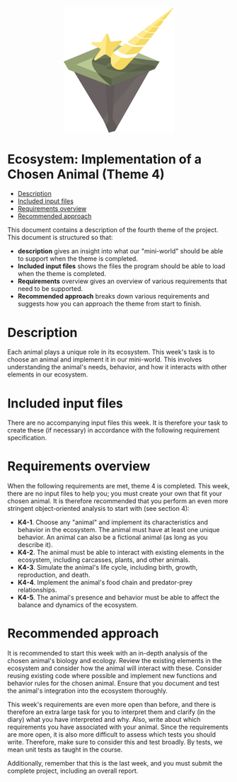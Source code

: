 <p align="center">
    <img width="250px" src="../../../images/theme-4.png"/>
</p>

# Ecosystem: Implementation of a Chosen Animal (Theme 4)

- [Description](#description)
- [Included input files](#included-input-files)
- [Requirements overview](#requirements-overview)
- [Recommended approach](#recommended-approach)

This document contains a description of the fourth theme of the project.
This document is structured so that:
- **description** gives an insight into what our "mini-world" should be able to support when the theme is completed.
- **Included input files** shows the files the program should be able to load when the theme is completed.
- **Requirements** overview gives an overview of various requirements that need to be supported.
- **Recommended approach** breaks down various requirements and suggests how you can approach the theme from start to finish.

# Description
Each animal plays a unique role in its ecosystem. This week's task is to choose an animal and implement it in our mini-world. This involves understanding the animal's needs, behavior, and how it interacts with other elements in our ecosystem.

# Included input files
There are no accompanying input files this week. It is therefore your task to create these (if necessary) in accordance with the following requirement specification.

# Requirements overview
When the following requirements are met, theme 4 is completed. This week, there are no input files to help you; you must create your own that fit your chosen animal. It is therefore recommended that you perform an even more stringent object-oriented analysis to start with (see section 4):

- **K4-1**. Choose any "animal" and implement its characteristics and behavior in the ecosystem. The animal must have at least one unique behavior. An animal can also be a fictional animal (as long as you describe it).
- **K4-2**. The animal must be able to interact with existing elements in the ecosystem, including carcasses, plants, and other animals.
- **K4-3**. Simulate the animal's life cycle, including birth, growth, reproduction, and death.
- **K4-4**. Implement the animal's food chain and predator-prey relationships.
- **K4-5**. The animal's presence and behavior must be able to affect the balance and dynamics of the ecosystem.

# Recommended approach
It is recommended to start this week with an in-depth analysis of the chosen animal's biology and ecology. Review the existing elements in the ecosystem and consider how the animal will interact with these. Consider reusing existing code where possible and implement new functions and behavior rules for the chosen animal. Ensure that you document and test the animal's integration into the ecosystem thoroughly.

This week's requirements are even more open than before, and there is therefore an extra large task for you to interpret them and clarify (in the diary) what you have interpreted and why. Also, write about which requirements you have associated with your animal. Since the requirements are more open, it is also more difficult to assess which tests you should write. Therefore, make sure to consider this and test broadly. By tests, we mean unit tests as taught in the course.

Additionally, remember that this is the last week, and you must submit the complete project, including an overall report.